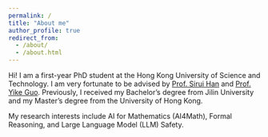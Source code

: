```yaml
---
permalink: /
title: "About me"
author_profile: true
redirect_from: 
  - /about/
  - /about.html
---
```



Hi! I am a first-year PhD student at the Hong Kong University of Science and Technology. I am very fortunate to be advised by [Prof. Sirui Han](https://facultyprofiles.hkust.edu.hk/profiles.php?profile=sirui-han-siruihan) and [Prof. Yike Guo](https://facultyprofiles.hkust.edu.hk/profiles.php?profile=yike-guo-yikeguo). Previously, I received my Bachelor’s degree from Jilin University and my Master’s degree from the University of Hong Kong.

My research interests include AI for Mathematics (AI4Math), Formal Reasoning, and Large Language Model (LLM) Safety. 


